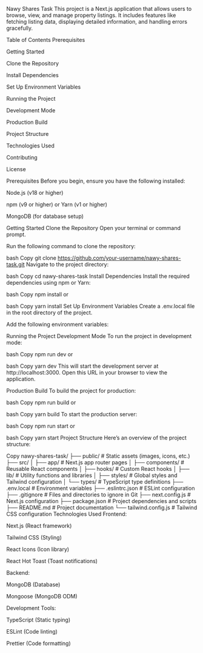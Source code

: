 Nawy Shares Task
This project is a Next.js application that allows users to browse, view, and manage property listings. It includes features like fetching listing data, displaying detailed information, and handling errors gracefully.

Table of Contents
Prerequisites

Getting Started

Clone the Repository

Install Dependencies

Set Up Environment Variables

Running the Project

Development Mode

Production Build

Project Structure

Technologies Used

Contributing

License

Prerequisites
Before you begin, ensure you have the following installed:

Node.js (v18 or higher)

npm (v9 or higher) or Yarn (v1 or higher)

MongoDB (for database setup)

Getting Started
Clone the Repository
Open your terminal or command prompt.

Run the following command to clone the repository:

bash
Copy
git clone https://github.com/your-username/nawy-shares-task.git
Navigate to the project directory:

bash
Copy
cd nawy-shares-task
Install Dependencies
Install the required dependencies using npm or Yarn:

bash
Copy
npm install
or

bash
Copy
yarn install
Set Up Environment Variables
Create a .env.local file in the root directory of the project.

Add the following environment variables:


Running the Project
Development Mode
To run the project in development mode:

bash
Copy
npm run dev
or

bash
Copy
yarn dev
This will start the development server at http://localhost:3000. Open this URL in your browser to view the application.

Production Build
To build the project for production:

bash
Copy
npm run build
or

bash
Copy
yarn build
To start the production server:

bash
Copy
npm run start
or

bash
Copy
yarn start
Project Structure
Here’s an overview of the project structure:

Copy
nawy-shares-task/
├── public/               # Static assets (images, icons, etc.)
├── src/
│   ├── app/              # Next.js app router pages
│   ├── components/       # Reusable React components
│   ├── hooks/            # Custom React hooks
│   ├── lib/              # Utility functions and libraries
│   ├── styles/           # Global styles and Tailwind configuration
│   └── types/            # TypeScript type definitions
├── .env.local            # Environment variables
├── .eslintrc.json        # ESLint configuration
├── .gitignore            # Files and directories to ignore in Git
├── next.config.js        # Next.js configuration
├── package.json          # Project dependencies and scripts
├── README.md             # Project documentation
└── tailwind.config.js    # Tailwind CSS configuration
Technologies Used
Frontend:

Next.js (React framework)

Tailwind CSS (Styling)

React Icons (Icon library)

React Hot Toast (Toast notifications)

Backend:

MongoDB (Database)

Mongoose (MongoDB ODM)

Development Tools:

TypeScript (Static typing)

ESLint (Code linting)

Prettier (Code formatting)